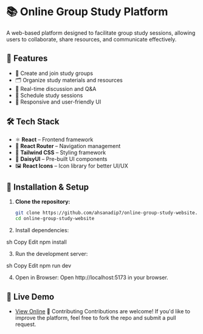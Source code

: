 # 📚 Online Group Study Platform

A web-based platform designed to facilitate group study sessions, allowing users to collaborate, share resources, and communicate effectively.

## 🚀 Features
- 📌 Create and join study groups
- 🗂 Organize study materials and resources
- 💬 Real-time discussion and Q&A
- 📅 Schedule study sessions
- 🎨 Responsive and user-friendly UI

## 🛠️ Tech Stack
- ⚛ **React** – Frontend framework
- 🔀 **React Router** – Navigation management
- 🎨 **Tailwind CSS** – Styling framework
- 🌸 **DaisyUI** – Pre-built UI components
- 🖼 **React Icons** – Icon library for better UI/UX

## 📂 Installation & Setup

1. **Clone the repository:**
   ```sh
   git clone https://github.com/ahsanadip7/online-group-study-website.git
   cd online-group-study-website

2. Install dependencies:

sh
Copy
Edit
npm install

3. Run the development server:

sh
Copy
Edit
npm run dev

4. Open in Browser:
Open http://localhost:5173 in your browser.


## 🔗 Live Demo
- [View Online](https://assignment-11-57128.web.app)
📌 Contributing
Contributions are welcome! If you'd like to improve the platform, feel free to fork the repo and submit a pull request.
